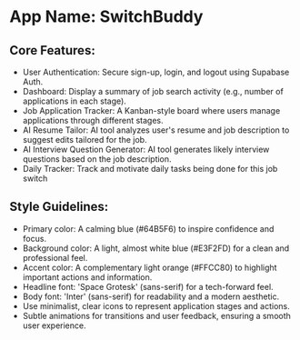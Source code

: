 # **App Name**: SwitchBuddy

## Core Features:

- User Authentication: Secure sign-up, login, and logout using Supabase Auth.
- Dashboard: Display a summary of job search activity (e.g., number of applications in each stage).
- Job Application Tracker: A Kanban-style board where users manage applications through different stages.
- AI Resume Tailor: AI tool analyzes user's resume and job description to suggest edits tailored for the job.
- AI Interview Question Generator: AI tool generates likely interview questions based on the job description.
- Daily Tracker: Track and motivate daily tasks being done for this job switch

## Style Guidelines:

- Primary color: A calming blue (#64B5F6) to inspire confidence and focus.
- Background color: A light, almost white blue (#E3F2FD) for a clean and professional feel.
- Accent color: A complementary light orange (#FFCC80) to highlight important actions and information.
- Headline font: 'Space Grotesk' (sans-serif) for a tech-forward feel.
- Body font: 'Inter' (sans-serif) for readability and a modern aesthetic.
- Use minimalist, clear icons to represent application stages and actions.
- Subtle animations for transitions and user feedback, ensuring a smooth user experience.